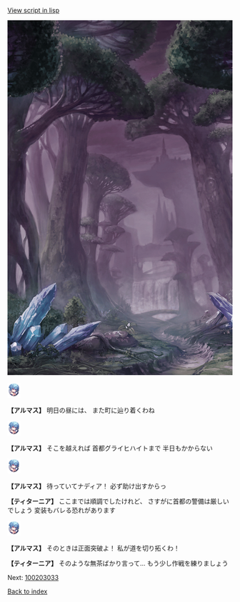 [View script in lisp](../scripts/100203031.txt)

![forest_totaleclipse.png](../images/backgrounds/forest_totaleclipse.png)

<img src="../images/units/3103811.png" alt="3103811.png" height="34"/>

**【アルマス】**
明日の昼には、
また町に辿り着くわね

<img src="../images/units/3103811.png" alt="3103811.png" height="34"/>

**【アルマス】**
そこを越えれば
首都グライヒハイトまで
半日もかからない

<img src="../images/units/3103811.png" alt="3103811.png" height="34"/>

**【アルマス】**
待っていてナディア！
必ず助け出すからっ

**【ティターニア】**
ここまでは順調でしたけれど、
さすがに首都の警備は厳しいでしょう
変装もバレる恐れがあります

<img src="../images/units/3103811.png" alt="3103811.png" height="34"/>

**【アルマス】**
そのときは正面突破よ！
私が道を切り拓くわ！

**【ティターニア】**
そのような無茶ばかり言って…
もう少し作戦を練りましょう


Next: [100203033](100203033.md)

[Back to index](index.md)
